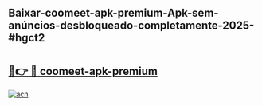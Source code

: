 ## Baixar-coomeet-apk-premium-Apk-sem-anúncios-desbloqueado-completamente-2025-#hgct2

# <h2><a href="https://ainizakaria.my?title=coomeet-apk-premium&ref=20M">🔗👉 🔴 coomeet-apk-premium</a></h2>

[![acn](https://github.com/user-attachments/assets/0f9c940e-d8b0-45ae-aac7-cd30a18b3e1c)](https://ainizakaria.my?title=coomeet-apk-premium&ref=20M)

